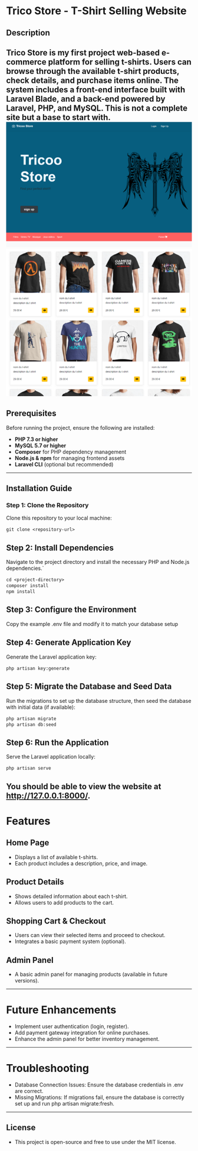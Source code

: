 # Trico Store - T-Shirt Selling Website

## Description
**Trico Store** is my first project web-based e-commerce platform for selling t-shirts. Users can browse through the available t-shirt products, check details, and purchase items online. The system includes a front-end interface built with **Laravel Blade**, and a back-end powered by **Laravel**, **PHP**, and **MySQL**. This is not a complete site but a base to start with.
![Screenshot of App](image_1.png)
![Screenshot of App](image_2.png)
---

## Prerequisites
Before running the project, ensure the following are installed:
- **PHP 7.3 or higher**
- **MySQL 5.7 or higher**
- **Composer** for PHP dependency management
- **Node.js & npm** for managing frontend assets
- **Laravel CLI** (optional but recommended)

---

## Installation Guide

### Step 1: Clone the Repository
Clone this repository to your local machine:

```
git clone <repository-url>
```
## Step 2: Install Dependencies
Navigate to the project directory and install the necessary PHP and Node.js dependencies.`
```
cd <project-directory>
composer install
npm install
```
## Step 3: Configure the Environment
Copy the example .env file and modify it to match your database setup
## Step 4: Generate Application Key
Generate the Laravel application key:
```
php artisan key:generate
```
## Step 5: Migrate the Database and Seed Data
Run the migrations to set up the database structure, then seed the database with initial data (if available):
```
php artisan migrate
php artisan db:seed
```
## Step 6: Run the Application
Serve the Laravel application locally:
```
php artisan serve
```
You should be able to view the website at http://127.0.0.1:8000/.
---
# Features
## Home Page
- Displays a list of available t-shirts.
- Each product includes a description, price, and image.
## Product Details
- Shows detailed information about each t-shirt.
- Allows users to add products to the cart.
## Shopping Cart & Checkout
- Users can view their selected items and proceed to checkout.
- Integrates a basic payment system (optional).
## Admin Panel
- A basic admin panel for managing products (available in future versions).
---
# Future Enhancements
- Implement user authentication (login, register).
- Add payment gateway integration for online purchases.
- Enhance the admin panel for better inventory management.
---
# Troubleshooting
- Database Connection Issues: Ensure the database credentials in .env are correct.
- Missing Migrations: If migrations fail, ensure the database is correctly set up and run php artisan migrate:fresh.
---
## License
 - This project is open-source and free to use under the MIT license.